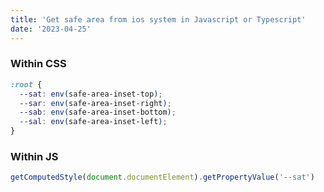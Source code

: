 ```yaml
---
title: 'Get safe area from ios system in Javascript or Typescript'
date: '2023-04-25'
---
```


### Within CSS
```css
:root {
  --sat: env(safe-area-inset-top);
  --sar: env(safe-area-inset-right);
  --sab: env(safe-area-inset-bottom);
  --sal: env(safe-area-inset-left);
}
```

### Within JS
```javascript
getComputedStyle(document.documentElement).getPropertyValue('--sat')
```
